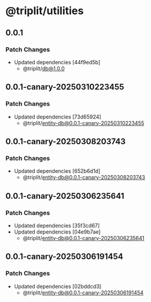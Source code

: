 # @triplit/utilities

## 0.0.1

### Patch Changes

- Updated dependencies [44f9ed5b]
  - @triplit/db@1.0.0

## 0.0.1-canary-20250310223455

### Patch Changes

- Updated dependencies [73d65924]
  - @triplit/entity-db@0.0.1-canary-20250310223455

## 0.0.1-canary-20250308203743

### Patch Changes

- Updated dependencies [652b6d1d]
  - @triplit/entity-db@0.0.1-canary-20250308203743

## 0.0.1-canary-20250306235641

### Patch Changes

- Updated dependencies [35f3cd67]
- Updated dependencies [04e9b7ae]
  - @triplit/entity-db@0.0.1-canary-20250306235641

## 0.0.1-canary-20250306191454

### Patch Changes

- Updated dependencies [02bddcd3]
  - @triplit/entity-db@0.0.1-canary-20250306191454
